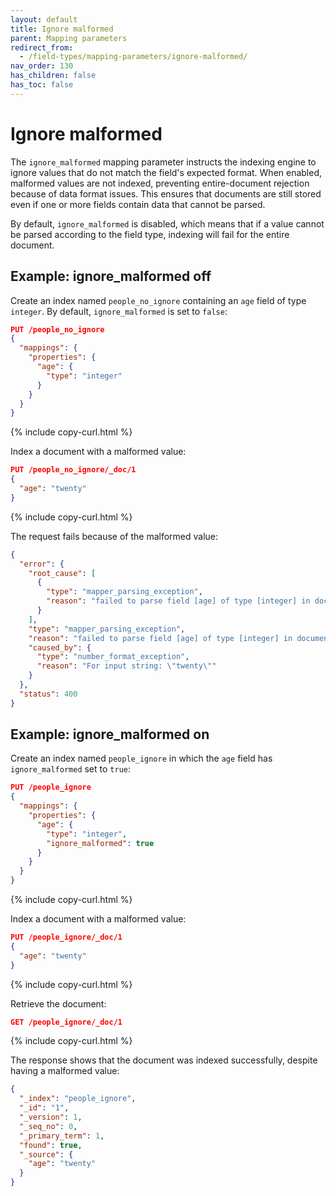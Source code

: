 ```yaml
---
layout: default
title: Ignore malformed
parent: Mapping parameters
redirect_from:
  - /field-types/mapping-parameters/ignore-malformed/
nav_order: 130
has_children: false
has_toc: false
---
```


# Ignore malformed

The `ignore_malformed` mapping parameter instructs the indexing engine to ignore values that do not match the field's expected format. When enabled, malformed values are not indexed, preventing entire-document rejection because of data format issues. This ensures that documents are still stored even if one or more fields contain data that cannot be parsed.

By default, `ignore_malformed` is disabled, which means that if a value cannot be parsed according to the field type, indexing will fail for the entire document.

## Example: ignore_malformed off

Create an index named `people_no_ignore` containing an `age` field of type `integer`. By default, `ignore_malformed` is set to `false`:

```json
PUT /people_no_ignore
{
  "mappings": {
    "properties": {
      "age": {
        "type": "integer"
      }
    }
  }
}
```
{% include copy-curl.html %}

Index a document with a malformed value:

```json
PUT /people_no_ignore/_doc/1
{
  "age": "twenty"
}
```
{% include copy-curl.html %}

The request fails because of the malformed value:

```json
{
  "error": {
    "root_cause": [
      {
        "type": "mapper_parsing_exception",
        "reason": "failed to parse field [age] of type [integer] in document with id '1'. Preview of field's value: 'twenty'"
      }
    ],
    "type": "mapper_parsing_exception",
    "reason": "failed to parse field [age] of type [integer] in document with id '1'. Preview of field's value: 'twenty'",
    "caused_by": {
      "type": "number_format_exception",
      "reason": "For input string: \"twenty\""
    }
  },
  "status": 400
}
```

## Example: ignore_malformed on

Create an index named `people_ignore` in which the `age` field has `ignore_malformed` set to `true`:

```json
PUT /people_ignore
{
  "mappings": {
    "properties": {
      "age": {
        "type": "integer",
        "ignore_malformed": true
      }
    }
  }
}
```
{% include copy-curl.html %}

Index a document with a malformed value:

```json
PUT /people_ignore/_doc/1
{
  "age": "twenty"
}
```
{% include copy-curl.html %}

Retrieve the document:

```json
GET /people_ignore/_doc/1
```
{% include copy-curl.html %}

The response shows that the document was indexed successfully, despite having a malformed value:

```json
{
  "_index": "people_ignore",
  "_id": "1",
  "_version": 1,
  "_seq_no": 0,
  "_primary_term": 1,
  "found": true,
  "_source": {
    "age": "twenty"
  }
}
```


